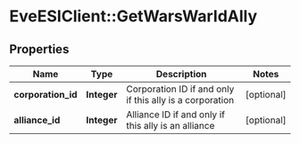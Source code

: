 # EveESIClient::GetWarsWarIdAlly

## Properties
Name | Type | Description | Notes
------------ | ------------- | ------------- | -------------
**corporation_id** | **Integer** | Corporation ID if and only if this ally is a corporation | [optional] 
**alliance_id** | **Integer** | Alliance ID if and only if this ally is an alliance | [optional] 


